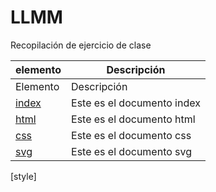 # LLMM
Recopilación de ejercicio de clase


    
elemento | Descripción
-------- | -----------
Elemento | Descripción
[index](/Trabajotrimestral/index.html) | Este es el documento index
[html](/Trabajotrimestral/html.html) | Este es el documento html
[css](/Trabajotrimestral/css.html) | Este es el documento css
[svg](/Trabajotrimestral/svg.html) | Este es el documento svg
[style]



